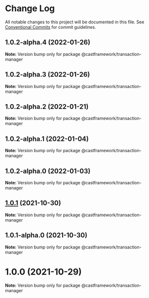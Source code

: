 # Change Log

All notable changes to this project will be documented in this file.
See [Conventional Commits](https://conventionalcommits.org) for commit guidelines.

## 1.0.2-alpha.4 (2022-01-26)

**Note:** Version bump only for package @castframework/transaction-manager





## 1.0.2-alpha.3 (2022-01-26)

**Note:** Version bump only for package @castframework/transaction-manager





## 1.0.2-alpha.2 (2022-01-21)

**Note:** Version bump only for package @castframework/transaction-manager





## 1.0.2-alpha.1 (2022-01-04)

**Note:** Version bump only for package @castframework/transaction-manager





## 1.0.2-alpha.0 (2022-01-03)

**Note:** Version bump only for package @castframework/transaction-manager





## [1.0.1](https://github.com/castframework/cast/compare/v1.0.1-alpha.0...v1.0.1) (2021-10-30)

**Note:** Version bump only for package @castframework/transaction-manager





## 1.0.1-alpha.0 (2021-10-30)

**Note:** Version bump only for package @castframework/transaction-manager





# 1.0.0 (2021-10-29)

**Note:** Version bump only for package @castframework/transaction-manager
